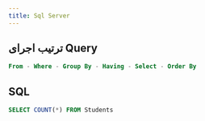 ```yaml
---
title: Sql Server
---
```



##   ترتیب اجرای Query

```sql
From - Where - Group By - Having - Select - Order By
```


## SQL

```sql
SELECT COUNT(*) FROM Students
```
